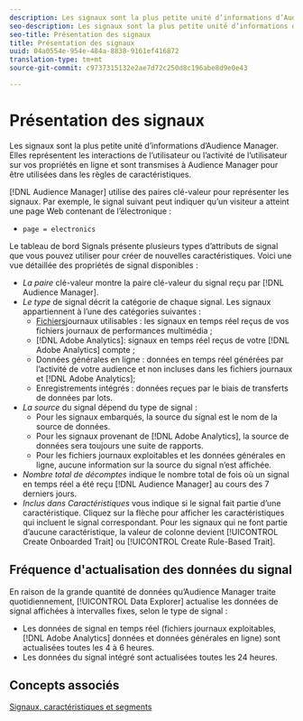 ```yaml
---
description: Les signaux sont la plus petite unité d’informations d’Audience Manager. Elles représentent les interactions de l’utilisateur ou l’activité de l’utilisateur sur vos propriétés en ligne et sont transmises à Audience Manager pour être utilisées dans les règles de caractéristiques.
seo-description: Les signaux sont la plus petite unité d’informations d’Audience Manager. Elles représentent les interactions de l’utilisateur ou l’activité de l’utilisateur sur vos propriétés en ligne et sont transmises à Audience Manager pour être utilisées dans les règles de caractéristiques.
seo-title: Présentation des signaux
title: Présentation des signaux
uuid: 04a0554e-954e-484a-8838-9161ef416872
translation-type: tm+mt
source-git-commit: c9737315132e2ae7d72c250d8c196abe8d9e0e43

---
```



# Présentation des signaux

Les signaux sont la plus petite unité d’informations d’Audience Manager. Elles représentent les interactions de l’utilisateur ou l’activité de l’utilisateur sur vos propriétés en ligne et sont transmises à Audience Manager pour être utilisées dans les règles de caractéristiques.

[!DNL Audience Manager] utilise des paires clé-valeur pour représenter les signaux. Par exemple, le signal suivant peut indiquer qu’un visiteur a atteint une page Web contenant de l’électronique :

* `page = electronics`

Le tableau de bord [](../../features/data-explorer/data-explorer-signals-dashboard.md) Signals présente plusieurs types d’attributs de signal que vous pouvez utiliser pour créer de nouvelles caractéristiques. Voici une vue détaillée des propriétés de signal disponibles :

* *La paire* clé-valeur montre la paire clé-valeur du signal reçu par [!DNL Audience Manager].
* *Le type* de signal décrit la catégorie de chaque signal. Les signaux appartiennent à l’une des catégories suivantes :
   * [Fichiers](/help/using/integration/media-data-integration/actionable-log-files.md)journaux utilisables : les signaux en temps réel reçus de vos fichiers journaux de performances multimédia ;
   * [!DNL Adobe Analytics]: signaux en temps réel reçus de votre [!DNL Adobe Analytics] compte ;
   * Données générales en ligne : données en temps réel générées par l’activité de votre audience et non incluses dans les fichiers journaux et [!DNL Adobe Analytics];
   * Enregistrements intégrés : données reçues par le biais de transferts de données par lots.
* *La source* du signal dépend du type de signal :
   * Pour les signaux embarqués, la source du signal est le nom de la source de données.
   * Pour les signaux provenant de [!DNL Adobe Analytics], la source de données sera toujours une suite de rapports.
   * Pour les fichiers journaux exploitables et les données générales en ligne, aucune information sur la source du signal n’est affichée.
* *Nombre total de décomptes* indique le nombre total de fois où un signal en temps réel a été reçu [!DNL Audience Manager] au cours des 7 derniers jours.
* *Inclus dans Caractéristiques* vous indique si le signal fait partie d’une caractéristique. Cliquez sur la flèche pour afficher les caractéristiques qui incluent le signal correspondant. Pour les signaux qui ne font partie d’aucune caractéristique, la valeur de colonne devient [!UICONTROL Create Onboarded Trait] ou [!UICONTROL Create Rule-Based Trait].

## Fréquence d'actualisation des données du signal

En raison de la grande quantité de données qu’Audience Manager traite quotidiennement, [!UICONTROL Data Explorer] actualise les données de signal affichées à intervalles fixes, selon le type de signal :

* Les données de signal en temps réel (fichiers journaux exploitables, [!DNL Adobe Analytics] données et données générales en ligne) sont actualisées toutes les 4 à 6 heures.
* Les données du signal intégré sont actualisées toutes les 24 heures.

## Concepts associés

[Signaux, caractéristiques et segments](/help/using/reference/signal-trait-segment.md)